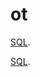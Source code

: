 # ot
[SQL](https://roikuas.github.io/ot/).

[SQL](https://roikuas.github.io/ot/mapa-mental-df.html).
